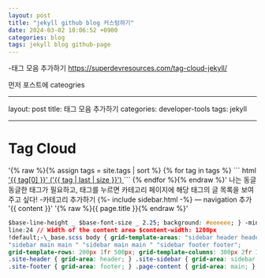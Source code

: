 ```yaml
---
layout: post
title: "jekyll github blog 커스텀하기"
date: 2024-03-02 10:06:52 +0900
categories: blog
tags: jekyll blog github-page
---
```


-태그 모음 추가하기
https://superdevresources.com/tag-cloud-jekyll/

먼저 포스트에 cateogries

---

layout: post
title: 태그 모음 추가하기
categories: developer-tools
tags: jekyll

---

<h1>Tag Cloud</h1>
'{% raw %}{% assign tags = site.tags | sort %} {% for tag in tags %}
``` html
<span class="site-tag">
  <a href="/tag/{{ tag | first | slugify }}/">
    '{{ tag[0] }}' ('{{ tag | last | size }}')
  </a>
</span>
```
{% endfor %}{% endraw %}' 나는 동글동글한 태그가 필요하고, 태그를 누르면
카테고리 페이지에 해당 태그의 글 목록을 보여주고 싶다! -카테고리 추가하기
<!-- \_config.yml file by using this line permalink: /:categories/:title/ 를 추가하여
줍니다 -default.html -->
<!-- <div class="wrapper"> -->
{%- include sidebar.html -%} — navigation 추가 '{{ content }}' '{% raw %}{{ page.title }}{% endraw %}'
<!-- :TODO: 컨텐츠로 인식하지 않게 하는 법 찾기... -->
<!-- </div> -->

````css -_layout.scss .site-sidebar { float: left; line-height:
$base-line-height _ $base-font-size _ 2.25; background: #eeeeee; } -minima.scss
line:24 // Width of the content area $content-width: 1200px
!default;-\_base.scss body { grid-template-areas: "sidebar header header"
"sidebar main main " "sidebar main main " "sidebar footer footer";
grid-template-rows: 200px 1fr 500px; grid-template-columns: 300px 2fr 1fr; }
.site-header { grid-area: header; } .site-sidebar { grid-area: sidebar; }
.site-footer { grid-area: footer; } .page-content { grid-area: main; } ```
````
